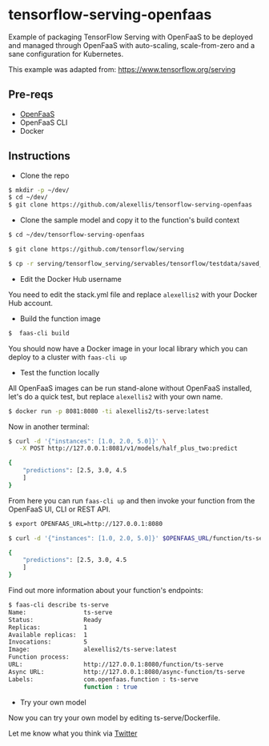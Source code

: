 # tensorflow-serving-openfaas

Example of packaging TensorFlow Serving with OpenFaaS to be deployed and managed through OpenFaaS with auto-scaling, scale-from-zero and a sane configuration for Kubernetes.

This example was adapted from: https://www.tensorflow.org/serving

## Pre-reqs

* [OpenFaaS](https://docs.openfaas.com/)
* OpenFaaS CLI
* Docker

## Instructions

* Clone the repo

```sh
$ mkdir -p ~/dev/
$ cd ~/dev/
$ git clone https://github.com/alexellis/tensorflow-serving-openfaas
```

* Clone the sample model and copy it to the function's build context

```sh
$ cd ~/dev/tensorflow-serving-openfaas

$ git clone https://github.com/tensorflow/serving

$ cp -r serving/tensorflow_serving/servables/tensorflow/testdata/saved_model_half_plus_two_cpu ./ts-serve/saved_model_half_plus_two_cpu
```

* Edit the Docker Hub username

You need to edit the stack.yml file and replace `alexellis2` with your Docker Hub account.

* Build the function image

```sh
$  faas-cli build
```

You should now have a Docker image in your local library which you can deploy to a cluster with `faas-cli up`

* Test the function locally

All OpenFaaS images can be run stand-alone without OpenFaaS installed, let's do a quick test, but replace `alexellis2` with your own name.

```sh
$ docker run -p 8081:8080 -ti alexellis2/ts-serve:latest
```

Now in another terminal:

```sh
$ curl -d '{"instances": [1.0, 2.0, 5.0]}' \
   -X POST http://127.0.0.1:8081/v1/models/half_plus_two:predict

{
    "predictions": [2.5, 3.0, 4.5
    ]
}
```

From here you can run `faas-cli up` and then invoke your function from the OpenFaaS UI, CLI or REST API.

```sh
$ export OPENFAAS_URL=http://127.0.0.1:8080

$ curl -d '{"instances": [1.0, 2.0, 5.0]}' $OPENFAAS_URL/function/ts-serve/v1/models/half_plus_two:predict

{
    "predictions": [2.5, 3.0, 4.5
    ]
}
```

<!-- You can even run the inference asynchronously with a callback-URL or separate function set-up to receive the result. -->

Find out more information about your function's endpoints:

```sh
$ faas-cli describe ts-serve
Name:                ts-serve
Status:              Ready
Replicas:            1
Available replicas:  1
Invocations:         5
Image:               alexellis2/ts-serve:latest
Function process:    
URL:                 http://127.0.0.1:8080/function/ts-serve
Async URL:           http://127.0.0.1:8080/async-function/ts-serve
Labels:              com.openfaas.function : ts-serve
                     function : true
```

<!-- 
Create a request bin: https://requestbin.fullcontact.com/ i.e. `http://requestbin.fullcontact.com/tgjgrrtg` then run:

```
$ export OPENFAAS_URL=http://127.0.0.1:8080
$ export CALLBACK_URL=http://requestbin.fullcontact.com/tgjgrrtg

$ curl -H "X-Callback-Url: $CALLBACK_URL" -d '{"instances": [1.0, 2.0, 5.0]}' $OPENFAAS_URL/async-function/ts-serve/v1/models/half_plus_two:predict
``` -->

* Try your own model

Now you can try your own model by editing ts-serve/Dockerfile.

Let me know what you think via [Twitter](https://twitter.com/alexellisuk)


